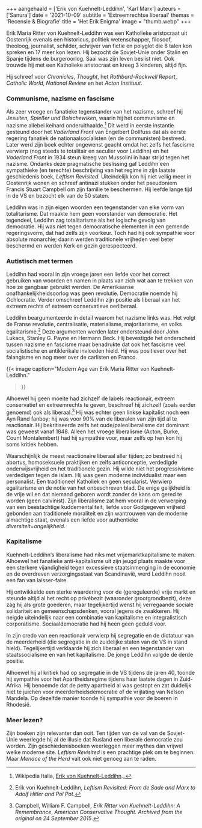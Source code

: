 +++
aangehaald = ['Erik von Kuehnelt-Leddihn', 'Karl Marx']
auteurs = ['Sanura']
date = '2021-10-09'
subtitle = 'Extreemrechtse liberaal'
themas = 'Recensie & Biografie'
title = 'Het Erik Enigma'
image = "thumb.webp"
+++


Erik Maria Ritter von Kuehnelt-Leddihn was een Katholieke aristocraat uit Oostenrijk evenals een historicus, politiek wetenschapper, filosoof, theoloog, journalist, schilder, schrijver van fictie en polyglot die 8 talen kon spreken en 17 meer kon lezen. Hij bezocht de Sovjet-Unie onder Stalin en Spanje tijdens de burgeroorlog. Saai was zijn leven beslist niet. Ook trouwde hij met een Katholieke aristocraat en kreeg 3 kinderen, altijd fijn. 

Hij schreef voor _Chronicles_, _Thought_, het _Rothbard-Rockwell Report_, _Catholic World_, _National Review_ en het _Acton Instituut_.


### Communisme, nazisme en fascisme

Als zeer vroege en fanatieke tegenstander van het nazisme, schreef hij _Jesuiten, Spießer und Bolschewiken_, waarin hij het communisme en nazisme allebei keihard onderuithaalde.[^1] Dit werd in eerste instantie gesteund door het _Vaderland Front_ van Engelbert Dollfuss dat als eerste regering fanatiek de nationaalsocialisten (en de communisten) bestreed. Later werd zijn boek echter ongewenst geacht omdat het zelfs het fascisme verwierp (nog steeds te totalitair en seculier voor Leddihn) en het _Vaderland Front_ in 1934 steun kreeg van Mussolini in haar strijd tegen het nazisme. Ondanks deze pragmatische beslissing gaf Leddihn een sympathieke (en terechte) beschrijving van het regime in zijn laatste geschiedenis boek, _Leftism Revisited_. Uiteindelijk kon hij niet veilig meer in Oostenrijk wonen en schreef antinazi stukken onder het pseudoniem Francis Stuart Campbell om zijn familie te beschermen. Hij leefde lange tijd in de VS en bezocht elk van de 50 staten.

Leddihn was in zijn eigen woorden een tegenstander van elke vorm van totalitarisme. Dat maakte hem geen voorstander van democratie. Het tegendeel, Leddihn zag totalitarisme als het logische gevolg van democratie. Hij was niet tegen democratische elementen in een gemende regeringsvorm, dat had zelfs zijn voorkeur. Toch had hij ook sympathie voor absolute monarchie; daarin werden traditionele vrijheden veel beter beschermd en werden Kerk en gezin gerespecteerd.


### Autistisch met termen

Leddihn had vooral in zijn vroege jaren een liefde voor het correct gebruiken van woorden en namen in plaats van zich wat aan te trekken van hoe ze gangbaar gebruikt werden. De Amerikaanse onafhankelijkheidsoorlog was geen revolutie. Democratie noemde hij Ochlocratie. Verder omschreef Leddihn zijn positie als liberaal van het extreem rechts of extreem conservatieve oerliberaal.

Leddihn beargumenteerde in detail waarom het nazisme links was. Het volgt de Franse revolutie, centralisatie, materialisme, majoritarisme, en volks egalitarisme.[^2] Deze argumenten werden later ondersteund door John Lukacs, Stanley G. Payne en Hermann Beck. Hij bevestigde het onderscheid tussen nazisme en fascisme maar benadrukte dat ook het fascisme veel socialistische en antiklerikale invloeden hield. Hij was positiever over het falangisme en nog meer over de carlisten en Franco.

{{< image
	caption="Modern Age van Erik Maria Ritter von Kuehnelt-Leddihn."
>}}

Alhoewel hij geen moeite had zichzelf de labels reactionair, extreem conservatief en extreemrechts te geven, beschreef hij zichzelf (zoals eerder genoemd) ook als liberaal.[^3] Hij was echter geen linkse kapitalist noch een Ayn Rand fanboy; hij was voor 90% van de liberalen van zijn tijd al te reactionair. Hij bekritiseerde zelfs het oude/paleoliberalisme dat dominant was geweest vanaf 1848. Alleen het vroege liberalisme (Acton, Burke, Count Montalembert) had hij sympathie voor, maar zelfs op hen kon hij soms kritiek hebben.

Waarschijnlijk de meest reactionaire liberaal aller tijden; zo bestreed hij abortus, homoseksuele praktijken en zelfs anticonceptie, verdedigde onderwijsvrijheid en het traditionele gezin. Hij wilde niet het progressivisme verdedigen tegen de islam. Hij was geen moderne individualist maar een personalist. Een traditioneel Katholiek en geen secularist. Verwierp egalitarisme en de notie van het onbeschreven blad. De enige gelijkheid is de vrije wil en dat niemand geboren wordt zonder de kans om gered te worden (geen calvinist). Zijn liberalisme zat hem vooral in de verwerping van een beestachtige kuddementaliteit, liefde voor Godgegeven vrijheid gebonden aan traditionele moraliteit en zijn wantrouwen van de moderne almachtige staat, evenals een liefde voor authentieke _diversiteit=ongelijkheid_. 


### Kapitalisme

Kuehnelt-Leddihn’s liberalisme had niks met vrijemarktkapitalisme te maken. Alhoewel het fanatieke anti-kapitalisme uit zijn jeugd plaats maakte voor een sterkere vijandigheid tegen excessieve staatsinmenging in de economie en de overdreven verzorgingsstaat van Scandinavië, werd Leddihn nooit een fan van laisser-faire. 

Hij ontwikkelde een sterke waardering voor de (gereguleerde) vrije markt en steunde altijd al het recht op privébezit (waaronder grootgrondbezit), deze zag hij als grote goederen, maar tegelijkertijd wenst hij verregaande sociale solidariteit en gemeenschapsdenken, vooral jegens de zwakkeren. Hij neigde uiteindelijk naar een combinatie van kapitalisme en integralistisch corporatisme. Sociaaldemocratie had hij heen geen geduld voor. 

In zijn credo van een reactionair verwierp hij segregatie en de dictatuur van de meerderheid (die segregatie in de zuidelijke staten van de VS in stand hield). Tegelijkertijd verklaarde hij zich liberaal en een tegenstander van staatssocialisme en van het kapitalisme. De jonge Leddihn volgde de derde positie. 

Alhoewel hij al kritiek had op segregatie in de VS tijdens de jaren 40, toonde hij sympathie voor het Apartheidsregime tijdens haar laatste dagen in Zuid-Afrika. Hij benoemde dat de petty apartheid al was gestopt en zat duidelijk niet te juichen voor meerderheidsdemocratie of de vrijlating van Nelson Mandela. Op dezelfde manier toonde hij sympathie voor de boeren in Rhodesië. 


### Meer lezen?

Zijn boeken zijn relevanter dan ooit. Ten tijden van de val van de Sovjet-Unie weerlegde hij al de illusie dat Rusland een liberale democratie zou worden. Zijn geschiedenisboeken weerleggen meer mythes dan vrijwel welke moderne site. _Leftism Revisited_ is een prachtige plek om te beginnen. Maar _Menace of the Herd_ valt ook niet genoeg aan te raden. 


[^1]: Wikipedia Italia, [Erik von Kuehnelt-Leddihn](https://italiawiki.com/pages/nobilt-austriaca/erik-von-kuehnelt-leddihn.html)._
[^2]: Erik von Kuehnelt-Leddihn, _Leftism Revisited: From de Sade and Marx to Adolf Hitler and Pol Pot_.
[^3]: Campbell, William F. Campbell, _Erik Ritter von Kuehnelt-Leddihn: A Remembrance_, _American Conservative Thought. Archived from the original on 24 September 2015_.


